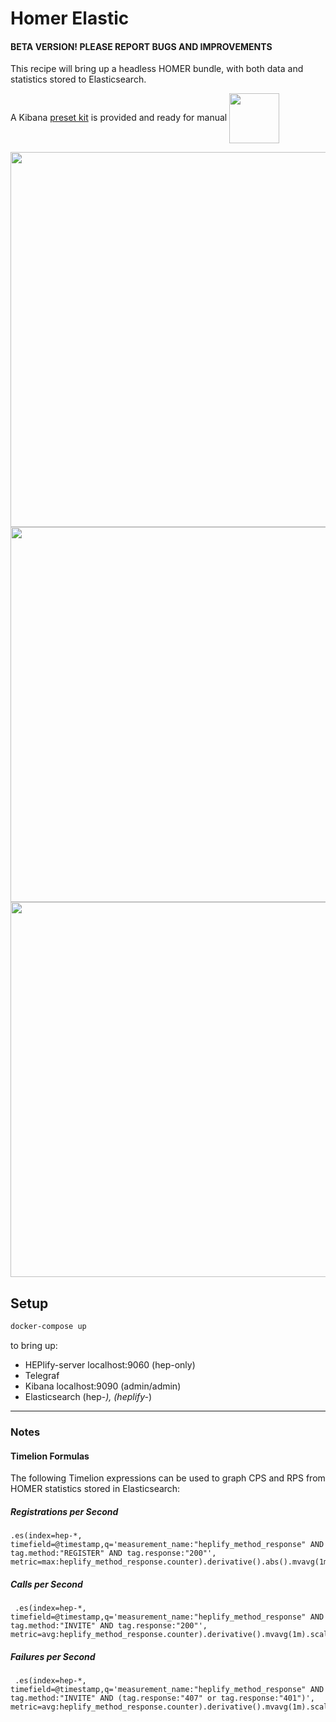 Homer Elastic
========

#### BETA VERSION! PLEASE REPORT BUGS AND IMPROVEMENTS

This recipe will bring up a headless HOMER bundle, with both data and statistics stored to Elasticsearch.

A Kibana [preset kit](https://raw.githubusercontent.com/sipcapture/homer-docker/master/heplify-server/hom7-elastic/conf/kibana-import.json) is provided and ready for manual <img src="https://i.imgur.com/qlrOlq9.png" width=80 valign=middle />


<img src="https://i.imgur.com/O1JQkRt.png" width=600 />

<img src="https://user-images.githubusercontent.com/39862433/42957981-366a966a-8b52-11e8-81fc-a8d386153f1d.png" width=600 />

<img src="https://i.imgur.com/kAgqZE3.png" width=600 />

## Setup

```bash
docker-compose up
```

to bring up:  

* HEPlify-server localhost:9060 (hep-only)
* Telegraf
* Kibana localhost:9090 (admin/admin)
* Elasticsearch (hep-*), (heplify-*)


---------------
### Notes

#### Timelion Formulas
The following Timelion expressions can be used to graph CPS and RPS from HOMER statistics stored in Elasticsearch:
##### Registrations per Second
```
.es(index=hep-*, timefield=@timestamp,q='measurement_name:"heplify_method_response" AND tag.method:"REGISTER" AND tag.response:"200"', metric=max:heplify_method_response.counter).derivative().abs().mvavg(1m).scale_interval(1s).yaxis(min=0).color(orange).lines(fill=2,width=1).label("RPS").legend(position=nw,showTime=true)
```
##### Calls per Second
```
 .es(index=hep-*, timefield=@timestamp,q='measurement_name:"heplify_method_response" AND tag.method:"INVITE" AND tag.response:"200"', metric=avg:heplify_method_response.counter).derivative().mvavg(1m).scale_interval(1s).yaxis(min=0).color(green).lines(fill=1,width=1).label("CPS").legend(position=nw,showTime=true)
```
##### Failures per Second
```
 .es(index=hep-*, timefield=@timestamp,q='measurement_name:"heplify_method_response" AND tag.method:"INVITE" AND (tag.response:"407" or tag.response:"401")', metric=avg:heplify_method_response.counter).derivative().mvavg(1m).scale_interval(1s).yaxis(min=0).color(red).bars(stack=true).label("FPS").legend(position=nw,showTime=true)
```
 
